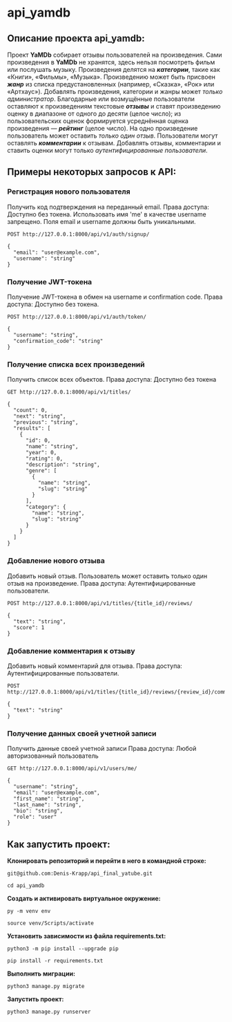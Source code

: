 # api_yamdb
## Описание проекта api_yamdb:
Проект **YaMDb** собирает отзывы пользователей на произведения. Сами произведения в **YaMDb** не хранятся, здесь нельзя посмотреть фильм или послушать музыку.
Произведения делятся на ***категории***, такие как «Книги», «Фильмы», «Музыка».
Произведению может быть присвоен ***жанр*** из списка предустановленных (например, «Сказка», «Рок» или «Артхаус»). 
Добавлять произведения, категории и жанры может _только администратор_.
Благодарные или возмущённые пользователи оставляют к произведениям текстовые ***отзывы*** и ставят произведению оценку в диапазоне от одного до десяти (целое число); из пользовательских оценок формируется усреднённая оценка произведения — ***рейтинг*** (целое число).
На одно произведение пользователь может оставить _только один отзыв_.
Пользователи могут оставлять ***комментарии*** к отзывам.
Добавлять отзывы, комментарии и ставить оценки могут только _аутентифицированные пользователи_.

## Примеры некоторых запросов к API:
### Регистрация нового пользователя
Получить код подтверждения на переданный email. Права доступа: Доступно без токена. Использовать имя 'me' в качестве username запрещено. Поля email и username должны быть уникальными.
```
POST http://127.0.0.1:8000/api/v1/auth/signup/
```
```
{
  "email": "user@example.com",
  "username": "string"
}
```
### Получение JWT-токена
Получение JWT-токена в обмен на username и confirmation code. Права доступа: Доступно без токена.
```
POST http://127.0.0.1:8000/api/v1/auth/token/
```
```
{
  "username": "string",
  "confirmation_code": "string"
}
```
### Получение списка всех произведений
Получить список всех объектов. Права доступа: Доступно без токена
```
GET http://127.0.0.1:8000/api/v1/titles/
```
```
{
  "count": 0,
  "next": "string",
  "previous": "string",
  "results": [
    {
      "id": 0,
      "name": "string",
      "year": 0,
      "rating": 0,
      "description": "string",
      "genre": [
        {
          "name": "string",
          "slug": "string"
        }
      ],
      "category": {
        "name": "string",
        "slug": "string"
      }
    }
  ]
}
```
### Добавление нового отзыва
Добавить новый отзыв. Пользователь может оставить только один отзыв на произведение. Права доступа: Аутентифицированные пользователи.
```
POST http://127.0.0.1:8000/api/v1/titles/{title_id}/reviews/
```
```
{
  "text": "string",
  "score": 1
}
```
### Добавление комментария к отзыву
Добавить новый комментарий для отзыва. Права доступа: Аутентифицированные пользователи.
```
POST http://127.0.0.1:8000/api/v1/titles/{title_id}/reviews/{review_id}/comments/
```
```
{
  "text": "string"
}
```
### Получение данных своей учетной записи
Получить данные своей учетной записи Права доступа: Любой авторизованный пользователь
```
GET http://127.0.0.1:8000/api/v1/users/me/
```
```
{
  "username": "string",
  "email": "user@example.com",
  "first_name": "string",
  "last_name": "string",
  "bio": "string",
  "role": "user"
}
```
## Как запустить проект:

**Клонировать репозиторий и перейти в него в командной строке:**
```
git@github.com:Denis-Krapp/api_final_yatube.git
```
```
cd api_yamdb
```
**Cоздать и активировать виртуальное окружение:**
```
py -m venv env
```
```
source venv/Scripts/activate
```
**Установить зависимости из файла requirements.txt:**
```
python3 -m pip install --upgrade pip
```
```
pip install -r requirements.txt
```
**Выполнить миграции:**
```
python3 manage.py migrate
```
**Запустить проект:**
```
python3 manage.py runserver
```
